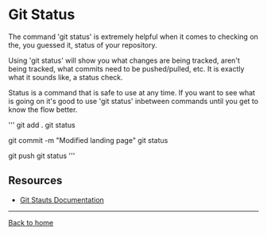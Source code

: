 # Git Status 
The command 'git status' is extremely helpful when it comes to checking on the, you guessed it, status of your repository. 

Using 'git status' will show you what changes are being tracked, aren't being tracked, what commits need to be pushed/pulled, etc. It is exactly what it sounds like, a status check. 

Status is a command that is safe to use at any time. If you want to see what is going on it's good to use 'git status' inbetween commands until you get to know the flow better. 

'''
git add .
git status

git commit -m "Modified landing page" 
git status 

git push 
git status 
'''

## Resources 

- [Git Stauts Documentation](https://git-scm.com/docs/git-stauts)

---

[Back to home](../README.md)